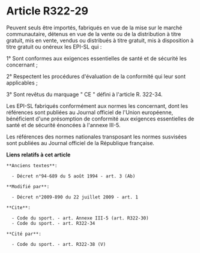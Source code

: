 # Article R322-29

Peuvent seuls être importés, fabriqués en vue de la mise sur le marché communautaire, détenus en vue de la vente ou de la
distribution à titre gratuit, mis en vente, vendus ou distribués à titre gratuit, mis à disposition à titre gratuit ou
onéreux les EPI-SL qui : 

1° Sont conformes aux exigences essentielles de santé et de sécurité les concernant ; 

2° Respectent les procédures d'évaluation de la conformité qui leur sont applicables ; 

3° Sont revêtus du marquage " CE " défini à l'article R. 322-34. 

Les EPI-SL fabriqués conformément aux normes les concernant, dont les références sont publiées au Journal officiel de l'Union
européenne, bénéficient d'une présomption de conformité aux exigences essentielles de santé et de sécurité énoncées à
l'annexe III-5. 

Les références des normes nationales transposant les normes susvisées sont publiées au Journal officiel de la République
française.

**Liens relatifs à cet article**

	**Anciens textes**:

	  - Décret n°94-689 du 5 août 1994 - art. 3 (Ab)

	**Modifié par**:

	  - Décret n°2009-890 du 22 juillet 2009 - art. 1

	**Cite**:

	  - Code du sport. - art. Annexe III-5 (art. R322-30)
	  - Code du sport. - art. R322-34

	**Cité par**:

	  - Code du sport. - art. R322-38 (V)
